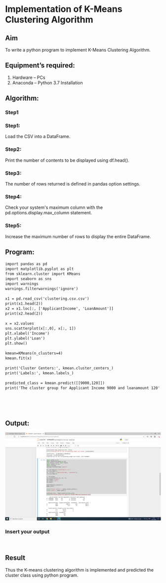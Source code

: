 # Implementation of K-Means Clustering Algorithm
## Aim
To write a python program to implement K-Means Clustering Algorithm.
## Equipment’s required:
1.	Hardware – PCs
2.	Anaconda – Python 3.7 Installation

## Algorithm:

### Step1
### Step1:
Load the CSV into a DataFrame.
<br>

### Step2:
Print the number of contents to be displayed using df.head().
<br>

### Step3:
The number of rows returned is defined in pandas option settings.
<br>

### Step4:
Check your system's maximum column with the pd.options.display.max_column statement.
<br>

### Step5:
Increase the maximum number of rows to display the entire DataFrame.
<br>


## Program:
```
import pandas as pd
import matplotlib.pyplot as plt
from sklearn.cluster import KMeans
import seaborn as sns
import warnings
warnings.filterwarnings('ignore')

x1 = pd.read_csv('clustering.csv.csv')
print(x1.head(2))
x2 = x1.loc[:, ['ApplicantIncome', 'LoanAmount']]
print(x2.head(2))

x = x2.values
sns.scatterplot(x[:,0], x[:, 1])
plt.xlabel('Income')
plt.ylabel('Loan')
plt.show()

kmean=KMeans(n_clusters=4)
kmean.fit(x)

print('Cluster Centers:', kmean.cluster_centers_)
print('Labels:', kmean.labels_)

predicted_class = kmean.predict([[9000,120]])
print('The cluster group for Applicant Income 9000 and loanamount 120'





```
## Output:
![output](https://github.com/Praneet002/K-Means-Clustering-algorithm/blob/master/K-Means%20Clustering.png)

### Insert your output

<br>

## Result
Thus the K-means clustering algorithm is implemented and predicted the cluster class using python program.
